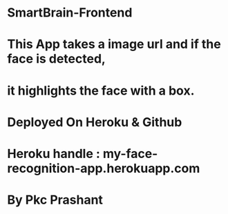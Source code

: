 # SmartBrain-Frontend

# This App takes a image url and if the face is detected,
# it highlights the face with a box.

# Deployed On Heroku & Github

# Heroku handle : my-face-recognition-app.herokuapp.com

# By Pkc Prashant